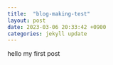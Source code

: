 ```yaml
---
title:  "blog-making-test"
layout: post
date: 2023-03-06 20:33:42 +0900
categories: jekyll update
---
```

hello my first post
